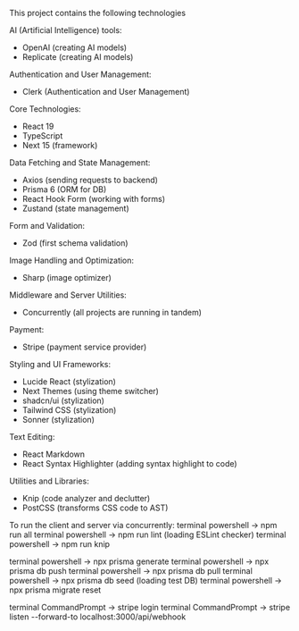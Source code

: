 This project contains the following technologies

AI (Artificial Intelligence) tools:
- OpenAI (creating AI models)
- Replicate (creating AI models)

Authentication and User Management:
- Clerk (Authentication and User Management)

Core Technologies:
- React 19
- TypeScript
- Next 15 (framework)

Data Fetching and State Management:
- Axios (sending requests to backend)
- Prisma 6 (ORM for DB)
- React Hook Form (working with forms)
- Zustand (state management)

Form and Validation:
- Zod (first schema validation)

Image Handling and Optimization:
- Sharp (image optimizer)

Middleware and Server Utilities:
- Concurrently (all projects are running in tandem)

Payment:
- Stripe (payment service provider)

Styling and UI Frameworks:
- Lucide React (stylization)
- Next Themes (using theme switcher)
- shadcn/ui (stylization)
- Tailwind CSS (stylization)
- Sonner (stylization)

Text Editing:
- React Markdown
- React Syntax Highlighter (adding syntax highlight to code)

Utilities and Libraries:
- Knip (code analyzer and declutter)
- PostCSS (transforms CSS code to AST)


To run the client and server via concurrently:
terminal powershell -> npm run all
terminal powershell -> npm run lint (loading ESLint checker)
terminal powershell -> npm run knip

terminal powershell -> npx prisma generate
terminal powershell -> npx prisma db push
terminal powershell -> npx prisma db pull
terminal powershell -> npx prisma db seed (loading test DB)
terminal powershell -> npx prisma migrate reset

terminal CommandPrompt -> stripe login
terminal CommandPrompt -> stripe listen --forward-to localhost:3000/api/webhook